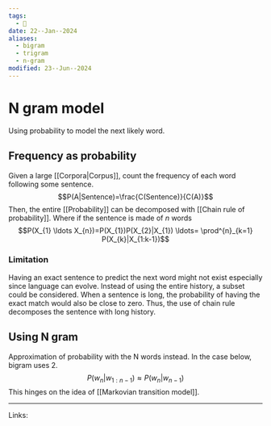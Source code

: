 ```yaml
---
tags:
  - 🌱
date: 22--Jan--2024
aliases:
  - bigram
  - trigram
  - n-gram
modified: 23--Jun--2024
---
```

# N gram model
Using probability to model the next likely word.
## Frequency as probability
Given a large [[Corpora|Corpus]], count the frequency of each word following some sentence.
$$P(A|Sentence)=\frac{C(Sentence)}{C(A)}$$
Then, the entire [[Probability]] can be decomposed with [[Chain rule of probability]]. Where if the sentence is made of $n$ words
$$P(X_{1} \ldots X_{n})=P(X_{1})P(X_{2}|X_{1}) \ldots= \prod^{n}_{k=1} P(X_{k}|X_{1:k-1})$$
### Limitation
Having an exact sentence to predict the next word might not exist especially since language can evolve. Instead of using the entire history, a subset could be considered.
When a sentence is long, the probability of having the exact match would also be close to zero. Thus, the use of chain rule decomposes the sentence with long history.
## Using N gram
Approximation of probability with the N words instead. In the case below, bigram uses 2.
$$P(w_{n}|w_{1:n-1}) \approx P(w_{n}|w_{n-1})$$
This hinges on the idea of [[Markovian transition model]]. 

---
Links:

